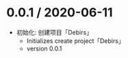 0.0.1 / 2020-06-11
===================

  * 初始化: 创建项目「Debirs」
    - Initializes create project「Debirs」
    - version 0.0.1

